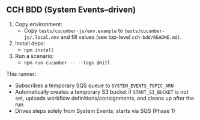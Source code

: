 ## CCH BDD (System Events–driven)

1. Copy environment:
   - Copy `tests/cucumber-js/env.example` to `tests/cucumber-js/.local.env` and fill values (see top-level `cch-bdd/README.md`).
2. Install deps:
   - `npm install`
3. Run a scenario:
   - `npm run cucumber -- --tags @hitl`

This runner:
- Subscribes a temporary SQS queue to `SYSTEM_EVENTS_TOPIC_ARN`
- Automatically creates a temporary S3 bucket if `START_S3_BUCKET` is not set, uploads workflow definitions/consignments, and cleans up after the run
- Drives steps solely from System Events; starts via SQS (Phase 1)
